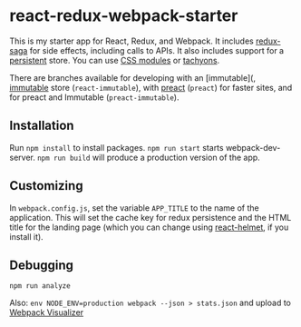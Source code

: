 # react-redux-webpack-starter

This is my starter app for React, Redux, and Webpack. It includes [redux-saga](https://github.com/redux-saga/redux-saga) for side effects, including calls to APIs. It also includes support for a [persistent](https://github.com/rt2zz/redux-persist) store. You can use [CSS modules](https://github.com/css-modules/css-modules) or [tachyons](https://www.tachyons.io/).

There are branches available for developing with an [immutable](, [immutable](https://github.com/facebook/immutable-js/) store (`react-immutable`), with [preact](https://preactjs.com/) (`preact`) for faster sites, and for preact and Immutable (`preact-immutable`).

## Installation

Run `npm install` to install packages. `npm run start` starts webpack-dev-server. `npm run build` will produce a production version of the app.

## Customizing

In `webpack.config.js`, set the variable `APP_TITLE` to the name of the application. This will set the cache key for redux persistence and the HTML title for the landing page (which you can change using [react-helmet](https://github.com/nfl/react-helmet), if you install it).

## Debugging

`npm run analyze`

Also: `env NODE_ENV=production webpack --json > stats.json` and upload to [Webpack Visualizer](https://chrisbateman.github.io/webpack-visualizer/)